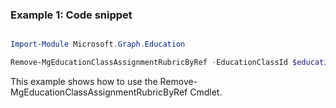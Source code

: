 ### Example 1: Code snippet

```powershell

Import-Module Microsoft.Graph.Education

Remove-MgEducationClassAssignmentRubricByRef -EducationClassId $educationClassId -EducationAssignmentId $educationAssignmentId

```
This example shows how to use the Remove-MgEducationClassAssignmentRubricByRef Cmdlet.


